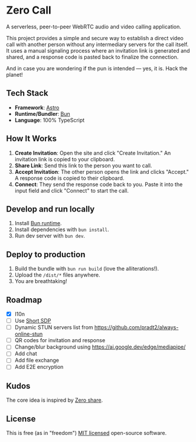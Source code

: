 # Zero Call

A serverless, peer-to-peer WebRTC audio and video calling application.

This project provides a simple and secure way to establish a direct video call
with another person without any intermediary servers for the call itself. It
uses a manual signaling process where an invitation link is generated and
shared, and a response code is pasted back to finalize the connection.

And in case you are wondering if the pun is intended — yes, it is. Hack the
planet!

## Tech Stack

-   **Framework**: [Astro](https://astro.build/)
-   **Runtime/Bundler**: [Bun](https://bun.sh/)
-   **Language**: 100% TypeScript

## How It Works

1.  **Create Invitation**: Open the site and click "Create Invitation." An
    invitation link is copied to your clipboard.
2.  **Share Link**: Send this link to the person you want to call.
3.  **Accept Invitation**: The other person opens the link and clicks "Accept."
    A response code is copied to their clipboard.
4.  **Connect**: They send the response code back to you. Paste it into the
    input field and click "Connect" to start the call.

## Develop and run locally

1. Install [Bun runtime](https://bun.sh/).
2. Install dependencies with `bun install`.
3. Run dev server with `bun dev`.

## Deploy to production

1. Build the bundle with `bun run build` (love the alliterations!).
2. Upload the `/dist/*` files anywhere.
3. You are breathtaking!

## Roadmap

* [x] I10n
* [ ] Use [Short SDP](https://github.com/ntsd/sdp-compact)
* [ ] Dynamic STUN servers list from https://github.com/pradt2/always-online-stun
* [ ] QR codes for invitation and response
* [ ] Change/blur background using https://ai.google.dev/edge/mediapipe/
* [ ] Add chat
* [ ] Add file exchange
* [ ] Add E2E encryption

## Kudos

The core idea is inspired by [Zero share](https://github.com/ntsd/zero-share).

## License

This is free (as in "freedom") [MIT licensed](./LICENSE) open-source software.
